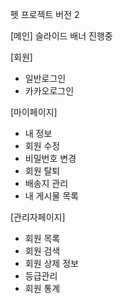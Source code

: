 펫 프로젝트 버전 2

[메인]
슬라이드 배너 진행중

[회원]
- 일반로그인
- 카카오로그인

[마이페이지]
- 내 정보
- 회원 수정
- 비밀번호 변경
- 회원 탈퇴
- 배송지 관리
- 내 게시물 목록

[관리자페이지]  
- 회원 목록
- 회원 검색
- 회원 상제 정보
- 등급관리
- 회원 통계
